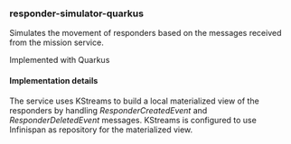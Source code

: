 ### responder-simulator-quarkus

Simulates the movement of responders based on the messages received from the mission service.

Implemented with Quarkus

#### Implementation details

The service uses KStreams to build a local materialized view of the responders by handling _ResponderCreatedEvent_ and _ResponderDeletedEvent_ messages.
KStreams is configured to use Infinispan as repository for the materialized view.
